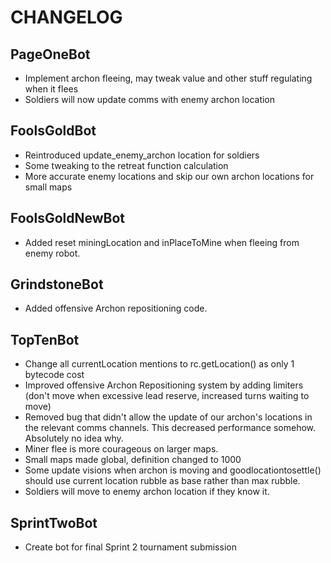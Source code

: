 # CHANGELOG

## PageOneBot

* Implement archon fleeing, may tweak value and other stuff regulating when it flees
* Soldiers will now update comms with enemy archon location

## FoolsGoldBot

* Reintroduced update_enemy_archon location for soldiers
* Some tweaking to the retreat function calculation
* More accurate enemy locations and skip our own archon locations for small maps

## FoolsGoldNewBot

* Added reset miningLocation and inPlaceToMine when fleeing from enemy robot.

## GrindstoneBot

* Added offensive Archon repositioning code.

## TopTenBot

* Change all currentLocation mentions to rc.getLocation() as only 1 bytecode cost
* Improved offensive Archon Repositioning system by adding limiters (don't move when excessive lead reserve, increased turns waiting to move)
* Removed bug that didn't allow the update of our archon's locations in the relevant comms channels. This decreased performance somehow. Absolutely no idea why.
* Miner flee is more courageous on larger maps.
* Small maps made global, definition changed to 1000
* Some update visions when archon is moving and goodlocationtosettle() should use current location rubble as base rather
than max rubble.
* Soldiers will move to enemy archon location if they know it.

## SprintTwoBot

* Create bot for final Sprint 2 tournament submission
